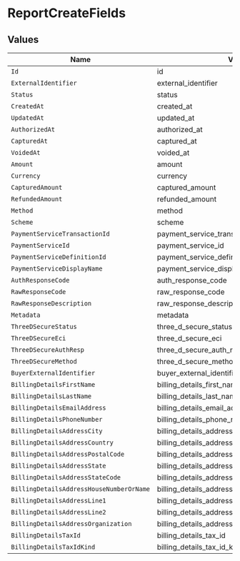 # ReportCreateFields


## Values

| Name                                         | Value                                        |
| -------------------------------------------- | -------------------------------------------- |
| `Id`                                         | id                                           |
| `ExternalIdentifier`                         | external_identifier                          |
| `Status`                                     | status                                       |
| `CreatedAt`                                  | created_at                                   |
| `UpdatedAt`                                  | updated_at                                   |
| `AuthorizedAt`                               | authorized_at                                |
| `CapturedAt`                                 | captured_at                                  |
| `VoidedAt`                                   | voided_at                                    |
| `Amount`                                     | amount                                       |
| `Currency`                                   | currency                                     |
| `CapturedAmount`                             | captured_amount                              |
| `RefundedAmount`                             | refunded_amount                              |
| `Method`                                     | method                                       |
| `Scheme`                                     | scheme                                       |
| `PaymentServiceTransactionId`                | payment_service_transaction_id               |
| `PaymentServiceId`                           | payment_service_id                           |
| `PaymentServiceDefinitionId`                 | payment_service_definition_id                |
| `PaymentServiceDisplayName`                  | payment_service_display_name                 |
| `AuthResponseCode`                           | auth_response_code                           |
| `RawResponseCode`                            | raw_response_code                            |
| `RawResponseDescription`                     | raw_response_description                     |
| `Metadata`                                   | metadata                                     |
| `ThreeDSecureStatus`                         | three_d_secure_status                        |
| `ThreeDSecureEci`                            | three_d_secure_eci                           |
| `ThreeDSecureAuthResp`                       | three_d_secure_auth_resp                     |
| `ThreeDSecureMethod`                         | three_d_secure_method                        |
| `BuyerExternalIdentifier`                    | buyer_external_identifier                    |
| `BillingDetailsFirstName`                    | billing_details_first_name                   |
| `BillingDetailsLastName`                     | billing_details_last_name                    |
| `BillingDetailsEmailAddress`                 | billing_details_email_address                |
| `BillingDetailsPhoneNumber`                  | billing_details_phone_number                 |
| `BillingDetailsAddressCity`                  | billing_details_address_city                 |
| `BillingDetailsAddressCountry`               | billing_details_address_country              |
| `BillingDetailsAddressPostalCode`            | billing_details_address_postal_code          |
| `BillingDetailsAddressState`                 | billing_details_address_state                |
| `BillingDetailsAddressStateCode`             | billing_details_address_state_code           |
| `BillingDetailsAddressHouseNumberOrName`     | billing_details_address_house_number_or_name |
| `BillingDetailsAddressLine1`                 | billing_details_address_line1                |
| `BillingDetailsAddressLine2`                 | billing_details_address_line2                |
| `BillingDetailsAddressOrganization`          | billing_details_address_organization         |
| `BillingDetailsTaxId`                        | billing_details_tax_id                       |
| `BillingDetailsTaxIdKind`                    | billing_details_tax_id_kind                  |